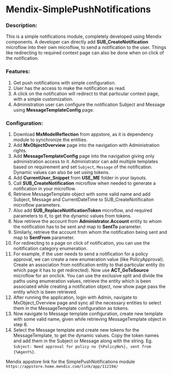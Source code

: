 # Mendix-SimplePushNotifications
### Description:
This is a simple notifications module, completely developed using Mendix components. A developer can directly add **SUB_CreateNotification** microflow into their own microflow, to send a notification to the user. Things like redirecting to required context page can also be done when on click of the notification. 

### Features:
1.	Get push notifications with simple configuration.
2.	User has the access to make the notification as read.
3.	A click on the notification will redirect to that particular context page, with a simple customization.
4.	Administration user can configure the notification Subject and Message using **MessageTemplateConfig** page.

### Configuration: 
1.	Download **MxModelReflection** from appstore, as it is dependency module to synchronize the entities.
2.	Add **MxObjectOverview** page into the navigation with Administration rights. 
3.	Add **MessageTemplateConfig** page into the navigation giving only administration access to it.
Administrator can add multiple templates based on requirement and set `Subject`, `Message` of the notification. Dynamic values can also be set using tokens.
4.	Add **CurrentUser_Snippet** from **USE_ME** folder in your layouts.
5.	Call **SUB_CreateNotification** microflow when needed to generate a notification in your microflow.
6.	Retrieve MessageTemplate object with some valid name and add Subject, Message and CurrentDateTime to SUB_CreateNotificaiton microflow parameters.
7.	Also add **SUB_ReplaceNotificationToken** microflow, and required parameters to it, to get the dynamic values from tokens.
8.	Now retrieve the account from **Administrator.Account** entity to whom the notification has to be sent and map to **SentTo** parameter.
9.	Similarly, retrieve the account from whom the notification being sent and map to **SentFrom** parameter.
10.	For redirecting to a page on click of notification, you can use the noitification category enumeration.
11.	For example, if the user needs to send a notification for a policy approval, we can create a new enumeration value (like PolicyApproval). Create an association from notification entity to that particular entity (to which page it has to get redirected). Now use **ACT_GoToSource** microflow for an onclick. You can use the exclusive split and divide the paths using enumeration values, retrieve the entity which is been associated while creating a notification object, now show page  pass the entity which is been retrieved. 
12.	After running the application, login with Admin, navigate to MxObject_Overview page and sync all the necessary entities to select them in the MessageTemplate configuration as tokens.
13.	Now navigate to Message template configuration, create new template with some valid name, given while retrieving  MessageTemplate object in step 6.
14.	Select the Message template and create new tokens for the MessageTemplate, to get the dynamic values. Copy the token names and add them in the Subject or Message along with the string. Eg. `Subject: Need approval for policy no {%PolicyNo%}, sent from {%Agent%}`. 

Mendix appstore link for the SimplePushNotifications module `https://appstore.home.mendix.com/link/app/112194/`
